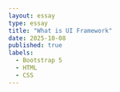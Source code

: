 ```yaml
---
layout: essay
type: essay
title: "What is UI Framework"
date: 2025-10-08
published: true
labels:
  - Bootstrap 5
  - HTML
  - CSS
---
```



